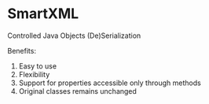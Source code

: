 # SmartXML
Controlled Java Objects (De)Serialization

Benefits:  
1. Easy to use  
2. Flexibility  
3. Support for properties accessible only through methods  
4. Original classes remains unchanged  


